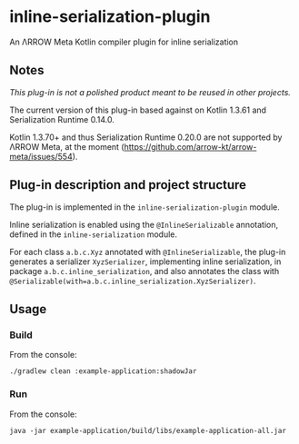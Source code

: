 # inline-serialization-plugin
An ΛRROW Meta Kotlin compiler plugin for inline serialization 

## Notes
*This plug-in is not a polished product meant to be reused in other projects.*

The current version of this plug-in based against on Kotlin 1.3.61 and Serialization Runtime 0.14.0.

Kotlin 1.3.70+ and thus Serialization Runtime 0.20.0 are not supported by ΛRROW Meta, at the moment (https://github.com/arrow-kt/arrow-meta/issues/554).

## Plug-in description and project structure
The plug-in is implemented in the `inline-serialization-plugin` module.

Inline serialization is enabled using the `@InlineSerializable` annotation, defined in the `inline-serialization` module.

For each class `a.b.c.Xyz` annotated with `@InlineSerializable`, the plug-in generates a serializer `XyzSerializer`, implementing inline serialization, in package `a.b.c.inline_serialization`, and also annotates the class with `@Serializable(with=a.b.c.inline_serialization.XyzSerializer)`.

## Usage
### Build
From the console:

```./gradlew clean :example-application:shadowJar```

### Run
From the console:

```java -jar example-application/build/libs/example-application-all.jar```
